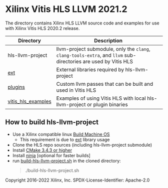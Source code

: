 # Xilinx Vitis HLS LLVM 2021.2

The directory contains Xilinx HLS LLVM source code and examples for use with Xilinx Vitis HLS 2020.2 release.

Directory            | Description      
---------------------|------------------
hls-llvm-project | llvm-project submodule, only the `clang`, `clang-tools-extra`, and `llvm` sub-directories are used by Vitis HLS
[ext](ext) | External libraries required by hls-llvm-project
[plugins](plugins) | Custom llvm passes that can be built and used in Vitis HLS
[vitis_hls_examples](vitis_hls_examples) | Examples of using Vitis HLS with local hls-llvm-project or plugin binaries

## How to build hls-llvm-project
- Use a Xilinx compatible linux [Build Machine OS](https://www.xilinx.com/html_docs/xilinx2021_1/vitis_doc/acceleration_installation.html)
  - This requirement is due to [ext](ext) library usage
- Clone the HLS repo sources (including hls-llvm-project submodule)
- Install [CMake 3.4.3 or higher](https://cmake.org/download/)
- Install [ninja](https://ninja-build.org/) [optional for faster builds]
- run [build-hls-llvm-project.sh](build-hls-llvm-project.sh) in the cloned directory:
  > ./build-hls-llvm-project.sh
  
Copyright 2016-2022 Xilinx, Inc.
SPDX-License-Identifier: Apache-2.0
